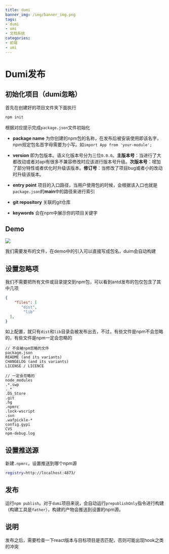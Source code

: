 ```yaml
---
title: dumi
banner_img: /img/banner_img.png
tags:
- dumi
- umi
- 文档系统
categories: 
- 前端
- umi
---
```


# Dumi发布

## 初始化项目（dumi忽略）

首先在创建好的项目文件夹下面执行

``` bash
npm init

```

根据对应提示完成`package.json`文件初始化

*   **package name** 为你创建的npm包的名称，在发布后被安装使用即该名字，npm规定包名首字母需要为小写。如`import App from 'your-module';`

*   **version** 即为包版本。语义化版本号分为三位`0.0.0`。**主版本号**：当进行了大都改动或者对api有很多不兼容修改时应该进行版本号升级。**次版本号**：增加了部分特性或者优化时升级该版本。**修订号**：当修改了项目bug或者小的改动时升级该版本。

*   **entry point** 项目的入口路径，当用户使用包的时候，会根据该入口也就是`package.json`的**main**中的路径来进行索引

*   **git repository** 关联的git仓库

*   **keywords** 会在npm中展示你的项目关键字

## Demo

![](img/image_YZWCc2zSo5.png)

我们需要发布的文件，在demo中的引入可以直接写成包名，duim会自动构建

## 设置忽略项

我们不需要把所有文件或目录提交到npm包，可以看到antd发布的包仅包含了其中几项

``` json
{
    "files": [
       "dist",
        "lib"
  ],
}
```

如上配置，就只有`dist`和`lib`目录会被发布出去，不过，有些文件是npm不会忽略的，有些文件是npm一定会忽略的

```
// 不会被npm忽略的文件
package.json
README (and its variants)
CHANGELOG (and its variants)
LICENSE / LICENCE

// 一定会忽略的
node_modules
.*.swp
._*
.DS_Store
.git
.hg
.npmrc
.lock-wscript
.svn
.wafpickle-*
config.gypi
CVS
npm-debug.log
```

## 设置推送源

新建`.npmrc`，设置推送到哪个npm源

``` bash
registry=http://localhost:4873/
```

## 发布

运行`npm publish`。对于`dumi`项目来说，会自动运行`prepublishOnly`指令进行构建（构建工具是`father`），构建的产物会推送到设置的npm源。

## 说明

发布之后，需要检查一下react版本与目标项目是否匹配，否则可能出现hook之类的冲突
